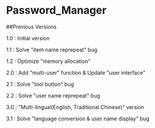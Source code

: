 # Password_Manager

##Previous Versions

1.0 : Initial version

1.1 : Solve "item name reprepeat" bug

1.2 : Optimize "memory allocation"

2.0 : Add "multi-user" function & Update "user interface"

2.1 : Solve "tool button" bug

2.2 : Solve "user name reprepeat" bug

3.0 : "Multi-lingual(English, Traditional Chinese)" version

3.1 : Solve "language conversion & user name display" bug
